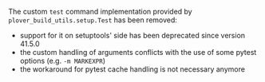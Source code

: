 The custom `test` command implementation provided by `plover_build_utils.setup.Test` has been removed:
- support for it on setuptools' side has been deprecated since version 41.5.0
- the custom handling of arguments conflicts with the use of some pytest options (e.g. `-m MARKEXPR`)
- the workaround for pytest cache handling is not necessary anymore
